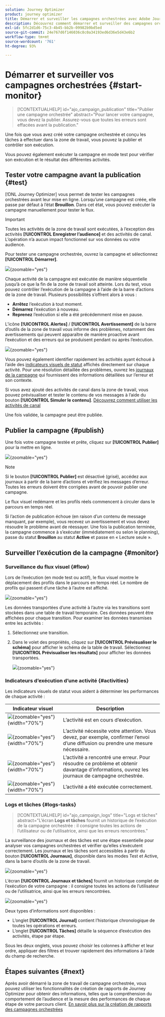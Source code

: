 ```yaml
---
solution: Journey Optimizer
product: journey optimizer
title: Démarrer et surveiller les campagnes orchestrées avec Adobe Journey Optimizer
description: Découvrez comment démarrer et surveiller des campagnes orchestrées avec Adobe Journey Optimizer.
exl-id: 5fc2d1d6-75c3-4b45-bb2b-09982b9bd5ed
source-git-commit: 24e767d6f146036c8c0a34193ed6d36e5d43e6b2
workflow-type: tm+mt
source-wordcount: '761'
ht-degree: 93%

---
```



# Démarrer et surveiller vos campagnes orchestrées {#start-monitor}

>[!CONTEXTUALHELP]
>id="ajo_campaign_publication"
>title="Publier une campagne orchestrée"
>abstract="Pour lancer votre campagne, vous devez la publier. Assurez-vous que toutes les erreurs sont effacées avant la publication."

Une fois que vous avez créé votre campagne orchestrée et conçu les tâches à effectuer dans la zone de travail, vous pouvez la publier et contrôler son exécution.

Vous pouvez également exécuter la campagne en mode test pour vérifier son exécution et le résultat des différentes activités.

## Tester votre campagne avant la publication {#test}

[!DNL Journey Optimizer] vous permet de tester les campagnes orchestrées avant leur mise en ligne. Lorsqu’une campagne est créée, elle passe par défaut à l’état **Brouillon**. Dans cet état, vous pouvez exécuter la campagne manuellement pour tester le flux.

>[!IMPORTANT]
>
>Toutes les activités de la zone de travail sont exécutées, à l’exception des activités **[!UICONTROL Enregistrer l’audience]** et des activités de canal. L’opération n’a aucun impact fonctionnel sur vos données ou votre audience.

Pour tester une campagne orchestrée, ouvrez la campagne et sélectionnez **[!UICONTROL Démarrer]**.

![](assets/campaign-start.png){zoomable="yes"}

Chaque activité de la campagne est exécutée de manière séquentielle jusqu’à ce que la fin de la zone de travail soit atteinte. Lors du test, vous pouvez contrôler l’exécution de la campagne à l’aide de la barre d’actions de la zone de travail. Plusieurs possibilités sʼoffrent alors à vous :

* **Arrêtez** l’exécution à tout moment.
* **Démarrez** l’exécution à nouveau.
* **Reprenez** l’exécution si elle a été précédemment mise en pause.

L’icône **[!UICONTROL Alertes]** / **[!UICONTROL Avertissement]** de la barre d’outils de la zone de travail vous informe des problèmes, notamment des avertissements qui peuvent apparaître de manière proactive avant l’exécution et des erreurs qui se produisent pendant ou après l’exécution.

![](assets/campaign-warning.png){zoomable="yes"}

Vous pouvez également identifier rapidement les activités ayant échoué à l’aide des [indicateurs visuels de statut](#activities) affichés directement sur chaque activité. Pour une résolution détaillée des problèmes, ouvrez les [journaux de la campagne](#logs-tasks) qui fournissent des informations détaillées sur l’erreur et son contexte.

Si vous avez ajouté des activités de canal dans la zone de travail, vous pouvez prévisualiser et tester le contenu de vos messages à l’aide du bouton **[!UICONTROL Simuler le contenu]**. [Découvrez comment utiliser les activités de canal](activities/channels.md)

Une fois validée, la campagne peut être publiée.

## Publier la campagne {#publish}

Une fois votre campagne testée et prête, cliquez sur **[!UICONTROL Publier]** pour la mettre en ligne.

![](assets/campaign-publish.png){zoomable="yes"}

>[!NOTE]
>
>Si le bouton **[!UICONTROL Publier]** est désactivé (grisé), accédez aux journaux à partir de la barre d’actions et vérifiez les messages d’erreur. Toutes les erreurs doivent être corrigées avant de pouvoir publier une campagne.

Le flux visuel redémarre et les profils réels commencent à circuler dans le parcours en temps réel.

Si l’action de publication échoue (en raison d’un contenu de message manquant, par exemple), vous recevez un avertissement et vous devez résoudre le problème avant de réessayer. Une fois la publication terminée, la campagne commence à s’exécuter (immédiatement ou selon le planning), passe du statut **Brouillon** au statut **Active** et passe en « Lecture seule ».

## Surveiller l’exécution de la campagne {#monitor}

### Surveillance du flux visuel {#flow}

Lors de l’exécution (en mode test ou actif), le flux visuel montre le déplacement des profils dans le parcours en temps réel. Le nombre de profils qui passent d’une tâche à l’autre est affiché.

![](assets/workflow-execution.png){zoomable="yes"}

Les données transportées d’une activité à l’autre via les transitions sont stockées dans une table de travail temporaire. Ces données peuvent être affichées pour chaque transition. Pour examiner les données transmises entre les activités :

1. Sélectionnez une transition.
1. Dans le volet des propriétés, cliquez sur **[!UICONTROL Prévisualiser le schéma]** pour afficher le schéma de la table de travail. Sélectionnez **[!UICONTROL Prévisualiser les résultats]** pour afficher les données transportées.

   ![](assets/transition.png){zoomable="yes"}

### Indicateurs d’exécution d’une activité {#activities}

Les indicateurs visuels de statut vous aident à déterminer les performances de chaque activité :

| Indicateur visuel | Description |
|-----|------------|
| ![](assets/activity-status-pending.png){zoomable="yes"}{width="70%"} | L’activité est en cours d’exécution. |
| ![](assets/activity-status-orange.png){zoomable="yes"}{width="70%"} | L’activité nécessite votre attention. Vous devez, par exemple, confirmer l’envoi d’une diffusion ou prendre une mesure nécessaire. |
| ![](assets/activity-status-red.png){zoomable="yes"}{width="70%"} | L’activité a rencontré une erreur. Pour résoudre ce problème et obtenir davantage d’informations, ouvrez les journaux de campagne orchestrée. |
| ![](assets/activity-status-green.png){zoomable="yes"}{width="70%"} | L’activité a été exécutée correctement. |

### Logs et tâches {#logs-tasks}

>[!CONTEXTUALHELP]
>id="ajo_campaign_logs"
>title="Logs et tâches"
>abstract="L’écran **Logs et tâches** fournit un historique de l’exécution de la campagne orchestrée : il consigne toutes les actions de l’utilisateur ou de l’utilisatrice, ainsi que les erreurs rencontrées."

La surveillance des journaux et des tâches est une étape essentielle pour analyser vos campagnes orchestrées et vérifier qu’elles s’exécutent correctement. Les journaux et les tâches sont accessibles à partir du bouton **[!UICONTROL Journaux]**, disponible dans les modes Test et Active, dans la barre d’outils de la zone de travail.

![](assets/logs-button.png){zoomable="yes"}

L’écran **[!UICONTROL Journaux et tâches]** fournit un historique complet de l’exécution de votre campagne : il consigne toutes les actions de l’utilisateur ou de l’utilisatrice, ainsi que les erreurs rencontrées.

![](assets/workflow-logs.png){zoomable="yes"}

Deux types d’informations sont disponibles :

* L’onglet **[!UICONTROL Journal]** contient l’historique chronologique de toutes les opérations et erreurs.
* L’onglet **[!UICONTROL Tâches]** détaille la séquence d’exécution des activités, étape par étape.

Sous les deux onglets, vous pouvez choisir les colonnes à afficher et leur ordre, appliquer des filtres et trouver rapidement des informations à l’aide du champ de recherche.

## Étapes suivantes {#next}

Après avoir démarré la zone de travail de campagne orchestrée, vous pouvez utiliser les fonctionnalités de création de rapports de Journey Optimizer pour obtenir des informations, telles que la compréhension du comportement de l’audience et la mesure des performances de chaque étape de votre parcours client. [En savoir plus sur la création de rapports des campagnes orchestrées](../orchestrated/reporting-campaigns.md)
